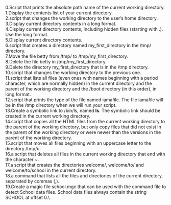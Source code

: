 0.Script that prints the absolute path name of the current working directory.\
1.Display the contents list of your current directory.\
2.script that changes the working directory to the user’s home directory.\
3.Display current directory contents in a long format.\
4.Display current directory contents, including hidden files (starting with .). Use the long format.\
5.Display current directory contents.\
6.script that creates a directory named my_first_directory in the /tmp/ directory.\
7.Move the file betty from /tmp/ to /tmp/my_first_directory.\
8.Delete the file betty in /tmp/my_first_directory.\
9.Delete the directory my_first_directory that is in the /tmp directory.\
10.script that changes the working directory to the previous one.\
11.script that lists all files (even ones with names beginning with a period character, which are normally hidden) in the current directory and the parent of the working directory and the /boot directory (in this order), in long format.\
12.script that prints the type of the file named iamafile. The file iamafile will be in the /tmp directory when we will run your script.\
13.Create a symbolic link to /bin/ls, named __ls__. The symbolic link should be created in the current working directory.\
14.script that copies all the HTML files from the current working directory to the parent of the working directory, but only copy files that did not exist in the parent of the working directory or were newer than the versions in the parent of the working directory.\
15.script that moves all files beginning with an uppercase letter to the directory /tmp/u.\
16.a script that deletes all files in the current working directory that end with the character ~.\
17.a script that creates the directories welcome/, welcome/to/ and welcome/to/school in the current directory.\
18.a command that lists all the files and directories of the current directory, separated by commas (,).\
19.Create a magic file school.mgc that can be used with the command file to detect School data files. School data files always contain the string SCHOOL at offset 0.\
